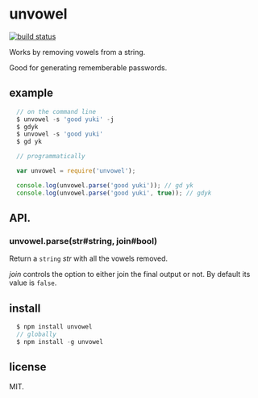 # unvowel

[![build status](https://travis-ci.org/lestoni/unvowel.png)](http://travis-ci.org/lestoni/unvowel)

Works by removing vowels from a string.

Good for generating rememberable passwords.


## example

```javascript
  // on the command line
  $ unvowel -s 'good yuki' -j
  $ gdyk
  $ unvowel -s 'good yuki'
  $ gd yk
```

```javascript
  // programmatically

  var unvowel = require('unvowel');

  console.log(unvowel.parse('good yuki')); // gd yk
  console.log(unvowel.parse('good yuki', true)); // gdyk
```

## API.

### unvowel.parse(str#string, join#bool)

Return a `string` _str_ with all the vowels removed.

_join_ controls the option to either join the final output or not. By default
its value is `false`.

## install

```javascript
  $ npm install unvowel
  // globally
  $ npm install -g unvowel
```

## license

MIT.
